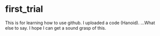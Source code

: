 # first_trial
This is for learning how to use github.
I uploaded a code (Hanoid). 
...What else to say.
I hope I can get a sound grasp of this. 
